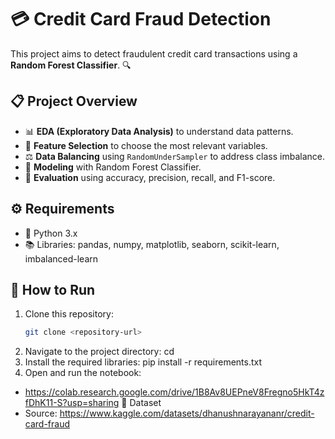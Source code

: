 # 💳 Credit Card Fraud Detection

This project aims to detect fraudulent credit card transactions using a **Random Forest Classifier**. 🔍

## 📋 Project Overview
- 📊 **EDA (Exploratory Data Analysis)** to understand data patterns.
- 🎯 **Feature Selection** to choose the most relevant variables.
- ⚖️ **Data Balancing** using `RandomUnderSampler` to address class imbalance.
- 🤖 **Modeling** with Random Forest Classifier.
- 🧪 **Evaluation** using accuracy, precision, recall, and F1-score.

## ⚙️ Requirements
- 🐍 Python 3.x
- 📚 Libraries: pandas, numpy, matplotlib, seaborn, scikit-learn, imbalanced-learn

## 🚀 How to Run
1. Clone this repository:
   ```bash
   git clone <repository-url>
2. Navigate to the project directory:
   cd <project-folder>
3. Install the required libraries:
   pip install -r requirements.txt
4. Open and run the notebook:
- https://colab.research.google.com/drive/1B8Av8UEPneV8Fregno5HkT4zfDhK11-S?usp=sharing
📂 Dataset
- Source: https://www.kaggle.com/datasets/dhanushnarayananr/credit-card-fraud
